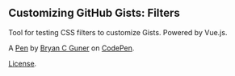 Customizing GitHub Gists: Filters
---------------------------------
Tool for testing CSS filters to customize Gists. Powered by Vue.js.

A [Pen](https://codepen.io/bgoonz/pen/JjExopj) by [Bryan C Guner](https://codepen.io/bgoonz) on [CodePen](https://codepen.io).

[License](https://codepen.io/bgoonz/pen/JjExopj/license).